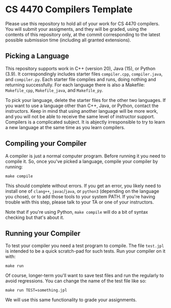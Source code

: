 CS 4470 Compilers Template
==========================

Please use this repository to hold all of your work for CS 4470
compilers. You will submit your assigments, and they will be graded,
using the contents of this repository only, at the commit
corresponding to the latest possible submission time (including
all granted extensions).

Picking a Language
------------------

This repository supports work in C++ (version 20), Java (15), or
Python (3.9). It correspondingly includes starter files
`compiler.cpp`, `compiler.java`, and `compiler.py`. Each starter file
compiles and runs, doing nothing and returning successfully. For each
language there is also a Makefile: `Makefile_cpp`, `Makefile_java`,
and `Makefile_py`.

To pick your language, delete the starter files for the other two
languages. If you want to use a language other than C++, Java, or
Python, contact the instructors. Keep in mind that using another
language will be more work, and you will not be able to receive the
same level of instructor support. Compilers is a complicated subject.
It is abjectly irresponsible to try to learn a new language at the
same time as you learn compilers.

Compiling your Compiler
-----------------------

A compiler is just a normal computer program. Before running it you
need to compile it. So, once you've picked a language, compile your
compiler by running:

    make compile

This should complete without errors. If you get an error, you likely
need to install one of `clang++`, `javac`/`java`, or `python3`
(depending on the language you chose), or to add those tools to your
system PATH. If you're having trouble with this step, please talk
to your TA or one of your instructors.

Note that if you're using Python, `make compile` will do a bit of
syntax checking but that's about it.

Running your Compiler
---------------------

To test your compiler you need a test program to compile. The file
`test.jpl` is intended to be a quick scratch-pad for such tests. Run
your compiler on it with:

    make run

Of course, longer-term you'll want to save test files and run the
regularly to avoid regressions. You can change the name of the test
file like so:

    make run TEST=something.jpl

We will use this same functionality to grade your assignments.
